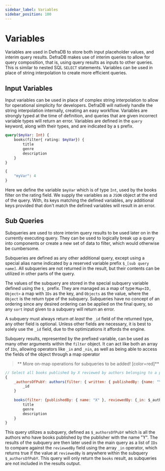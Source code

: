 ```yaml
---
sidebar_label: Variables
sidebar_position: 100
---
```

# Variables

Variables are used in DefraDB to store both input placeholder values, and interim query results. DefraDB makes use of interim queries to allow for query composition, that is, using query results as inputs to other queries. This is similar to nested SQL `SELECT` statements. Variables can be used in place of string interpolation to create more efficient queries.

## Input Variables

Input variables can be used in place of complex string interpolation to allow for operational simplicity for developers. DefraDB will natively handle the string interpolation internally, creating an easy workflow. Variables are strongly typed at the time of definition, and queries that are given incorrect variable types will return an error. Variables are defined in the `query` keyword, along with their types, and are indicated by a `$` prefix.

```graphql
query($myVar: Int) {
    books(filter{ rating: $myVar}) {
        title
        genre
        description
    }
}

{
    "myVar": 4
}
```

Here we define the variable `$myVar` which is of type `Int`, used by the books filter on the rating field. We supply the variables as a `JSON` object at the end of the query. With, its keys matching the defined variables, any additional keys provided that don't match the defined variables will result in an error.

## Sub Queries

Subqueries are used to store interim query results to be used later on in the currently executing query. They can be used to logically break up a query into components or create a new set of data to filter, which would otherwise be cumbersome.

Subqueries are defined as any other additional query, except using a special alias name indicated by a reserved variable prefix `$_[sub query name]`. All subqueries are not returned in the result, but their contents can be utilized in other parts of the query.

The values of the subquery are stored in the special subquery variable defined using the `$_` prefix. They are managed as a map of type `Map<ID, Object>` a map with `IDs` as the key, and `Objects` as the value, where the `Object` is the return type of the subquery. Subqueries have no concept of an ordering since any desired ordering can be applied on the final query, so any `sort` input given to a subquery will return an error.

A subquery must always return *at least* the `_id` field of the returned type, any other field is optional. Unless other fields are necessary, it is best to solely use the `_id` field, due to the optimizations it affords the engine.

Subquery results, represented by the prefixed variable, can be used as many other arguments within the `filter` object. It can act like both an array of `IDs`, allowing operators like `_in` and `_nin`, as well as being able to access the fields of the object through a map operator

> ** More on-map operations for subqueries to be added! [color=red]**

```javascript
// Select all books published by X reviewed by authors belonging to a publisher Y
{
    _authorsOfPubY: authors(filter: { written: { publishedBy: {name: "Y"}}}) {
        _id
    }
    
    books(filter: {publishedBy: { name: "X" }, reviewedBy: {_in: $_authorsOfPubY}}) {
        title
        genre
        description
    }
}
```

This query utilizes a subquery, defined as `$_authorsOfPubY` which is all the authors who have books published by the publisher with the name "Y". The results of the subquery are then later used in the main query as a list of `IDs` to compare against the `reviewedBy` field using the array `_in` operator, which returns true if the value at `reviewedBy` is anywhere within the subquery `$_authorsOfPubY`. This query will only return the `books` result, as subqueries are not included in the results output.
